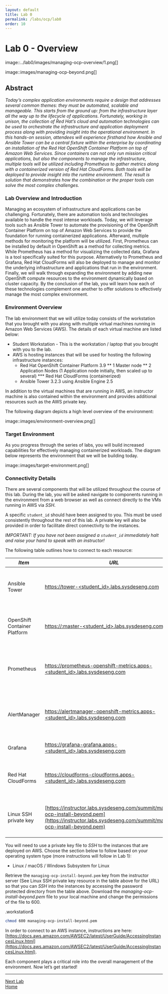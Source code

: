 ```yaml
---
layout: default
title: Lab 0
permalink: /labs/ocp/lab0
order: 10
---
```


# Lab 0 - Overview

image::../lab0/images/managing-ocp-overview/1.png[]

image::images/managing-ocp-beyond.png[]

## Abstract
_Today’s complex application environments require a design that addresses several common themes: they must be automated, scalable and manageable. This starts from the ground up: from the infrastructure layer all the way up to the lifecycle of applications. Fortunately, working in unison, the collection of Red Hat’s cloud and automation technologies can be used to orchestrate the infrastructure and application deployment process along with providing insight into the operational environment. In this hands-on session, attendees will experience firsthand how Ansible and Ansible Tower can be a central fixture within the enterprise by coordinating an installation of the Red Hat OpenShift Container Platform on top of Amazon Web Services. Since containers can not only run mission critical applications, but also the components to manage the infrastructure, multiple tools will be utilized including Prometheus to gather metrics along with a containerized version of Red Hat CloudForms. Both tools will be deployed to provide insight into the runtime environment. The result is solution that demonstrates how the combination or the proper tools can solve the most complex challenges._

### Lab Overview and Introduction

Managing an ecosystem of infrastructure and applications can be challenging. Fortunately, there are automation tools and technologies available to handle the most intense workloads. Today, we will leverage tools such as Ansible Tower to automate the provisioning of the OpenShift Container Platform on top of Amazon Web Services to provide the foundation for running containerized applications. Afterward, multiple methods for monitoring the platform will be utilized. First, Prometheus can be installed by default in OpenShift as a method for collecting metrics. While Prometheus has a method for visualizing the collected data, Grafana is a tool specifically suited for this purpose. Alternatively to Prometheus and Grafana, Red Hat CloudForms will also be deployed to manage and monitor the underlying infrastructure and applications that run in the environment. Finally, we will walk through expanding the environment by adding new OpenShift compute resources to the environment dynamically based on cluster capacity. By the conclusion of the lab, you will learn how each of these technologies complement one another to offer solutions to effectively manage the most complex environment.

### Environment Overview

The lab environment that we will utilize today consists of the workstation that you brought with you along with multiple virtual machines running in Amazon Web Services (AWS).  The details of each virtual machine are listed below:

* Student Workstation - This is the workstation / laptop that you brought with you to the lab.
* AWS is hosting instances that will be used for hosting the following infrastructure instances:
    * Red Hat OpenShift Container Platform 3.9
        ** 1 Master node
        ** 2 Application Nodes (1 Application node initially, then scaled up to several)
           *** Red Hat CloudForms (containerized)
    * Ansible Tower 3.2.3 using Ansible Engine 2.5

In addition to the virtual machines that are running in AWS, an instructor machine is also contained within the environment and provides additional resources such as the AWS private key.

The following diagram depicts a high level overview of the environment:

image::images/environment-overview.png[]

### Target Environment

As you progress through the series of labs, you will build increased capabilities for effectively managing containerized workloads. The diagram below represents the environment that we will be building today.

image::images/target-environment.png[]

### Connectivity Details

There are several components that will be utilized throughout the course of this lab. During the lab, you will be asked navigate to components running in the environment from a web browser as well as connect directly to the VMs running in AWS via _SSH_.

A specific `student_id` should have been assigned to you. This must be used consistently throughout the rest of this lab. A private key will also be provided in order to facilitate direct connectivity to the instances.

*IMPORTANT: If you have not been assigned a `student_id` immediately halt and raise your hand to speak with an instructor!*

The following table outlines how to connect to each resource:

| *Item* | *URL* | *Access* |
| --- | --- | --- |
| Ansible Tower | [https://tower-<student_id>.labs.sysdeseng.com](https://tower-<student_id>.labs.sysdeseng.com) | Username: <student_id> + Password: INSTRUCTOR WILL PROVIDE |
| OpenShift Container Platform | [https://:master-<student_id>.labs.sysdeseng.com:8443](https://master-<student_id>.labs.sysdeseng.com:8443) | Username: <student_id> + Password: INSTRUCTOR WILL PROVIDE |
| Prometheus | [https://prometheus-openshift-metrics.apps-<student_id>.labs.sysdeseng.com](https://prometheus-openshift-metrics.apps-<student_id>.labs.sysdeseng.com) | Username: <student_id>-admin + Password: INSTRUCTOR WILL PROVIDE |
| AlertManager | [https://alertmanager-openshift-metrics.apps-<student_id>.labs.sysdeseng.com](https://alertmanager-openshift-metrics.apps-<student_id>.labs.sysdeseng.com) | Username: <student_id>-admin + Password: INSTRUCTOR WILL PROVIDE |
| Grafana | [https://grafana-grafana.apps-<student_id>.labs.sysdeseng.com](https://grafana-grafana.apps-<student_id>.labs.sysdeseng.com) | Username: <student_id>-admin + |
| Red Hat CloudForms | [https://cloudforms-cloudforms.apps-<student_id>.labs.sysdeseng.com](https://cloudforms-cloudforms.apps-<student_id>.labs.sysdeseng.com) | Username: admin + Password: INSTRUCTOR WILL PROVIDE |
| Linux SSH private key | [https://instructor.labs.sysdeseng.com/summit/managing-ocp-install-beyond.pem](https://instructor.labs.sysdeseng.com/summit/managing-ocp-install-beyond.pem) | Username: student + Password: INSTRUCTOR WILL PROVIDE |

You will need to use a private key file to _SSH_ to the instances that are deployed on AWS. Choose the section below to follow based on your operating system type (more instructions will follow in Lab 1):

* Linux / macOS / Windows Subsystem for Linux

Retrieve the `managing-ocp-install-beyond.pem` key from the instructor server (See Linux SSH private key resource in the table above for the URL) so that you can _SSH_ into the instances by accessing the password protected directory from the table above. Download the _managing-ocp-install-beyond.pem_ file to your local machine and change the permissions of the file to 600.

.workstation$
```bash
chmod 600 managing-ocp-install-beyond.pem
```

In order to connect to an AWS instance, instructions are here: [https://docs.aws.amazon.com/AWSEC2/latest/UserGuide/AccessingInstancesLinux.html](https://docs.aws.amazon.com/AWSEC2/latest/UserGuide/AccessingInstancesLinux.html).

Each component plays a critical role into the overall management of the environment. Now let’s get started!

---

[Next Lab](../ocp/lab1)\
[Home](../../../labs)
